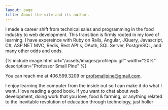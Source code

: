 ```yaml
---
layout: page
title: About the site and its author.
---
```


<div class="message">
  I made a career shift from technical sales and programming in the food industry to web development. This transition is firmly rooted in my love of learning. I have expereince with Ruby on Rails, Angular, JQuery, Javascript, C#, ASP.NET MVC, Redis, Rest API's, OAuth, SQL Server, PostgreSQL, and many other odds and oods.
</div>

{% include image.html url="/assets/images/profilepic.gif" width="20%" description="Professor Small Pine" %}

You can reach me at 406.599.3209 or profsmallpine@gmail.com.

<div class="message">
  I enjoy learning the computer from the inside out so I can make it do what I want. I love reading a good book. If you want to chat about web development, doing work that you love, food & farming, or anything related to the inevitable revolution of education through technology, just holler
</div>